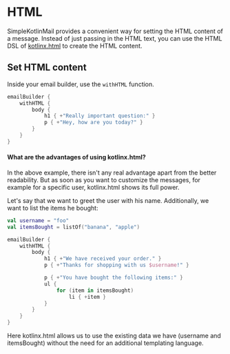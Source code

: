 # HTML

SimpleKotlinMail provides a convenient way for setting the HTML content of a message.
Instead of just passing in the HTML text, you can use the HTML DSL of [kotlinx.html](https://github.com/Kotlin/kotlinx.html) to create the HTML content.

## Set HTML content

Inside your email builder, use the `withHTML` function.

```kotlin
emailBuilder {
    withHTML {
        body {
            h1 { +"Really important question:" }
            p { +"Hey, how are you today?" }
        }
    }
}
```

#### What are the advantages of using kotlinx.html?

In the above example, there isn't any real advantage apart from the better readability.
But as soon as you want to customize the messages, for example for a specific user, kotlinx.html shows its full power.

Let's say that we want to greet the user with his name. Additionally, we want to list the items he bought:
```kotlin
val username = "foo"
val itemsBought = listOf("banana", "apple")

emailBuilder {
    withHTML {
        body {
            h1 { +"We have received your order." }
            p { +"Thanks for shopping with us $username!" }

            p { +"You have bought the following items:" }
            ul {
                for (item in itemsBought)
                    li { +item }
            }
        }
    }
}
```

Here kotlinx.html allows us to use the existing data we have (username and itemsBought) without the need for an additional templating language.
